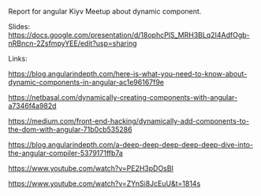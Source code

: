 Report for angular Kiyv Meetup about dynamic component.

Slides: https://docs.google.com/presentation/d/18ophcPlS_MRH3BLq2I4AdfOgb-nRBncn-2ZsfmpyYEE/edit?usp=sharing

Links:

https://blog.angularindepth.com/here-is-what-you-need-to-know-about-dynamic-components-in-angular-ac1e96167f9e

https://netbasal.com/dynamically-creating-components-with-angular-a7346f4a982d

https://medium.com/front-end-hacking/dynamically-add-components-to-the-dom-with-angular-71b0cb535286

https://blog.angularindepth.com/a-deep-deep-deep-deep-deep-dive-into-the-angular-compiler-5379171ffb7a

https://www.youtube.com/watch?v=PE2H3pDOsBI

https://www.youtube.com/watch?v=ZYnSi8JcEuU&t=1814s
